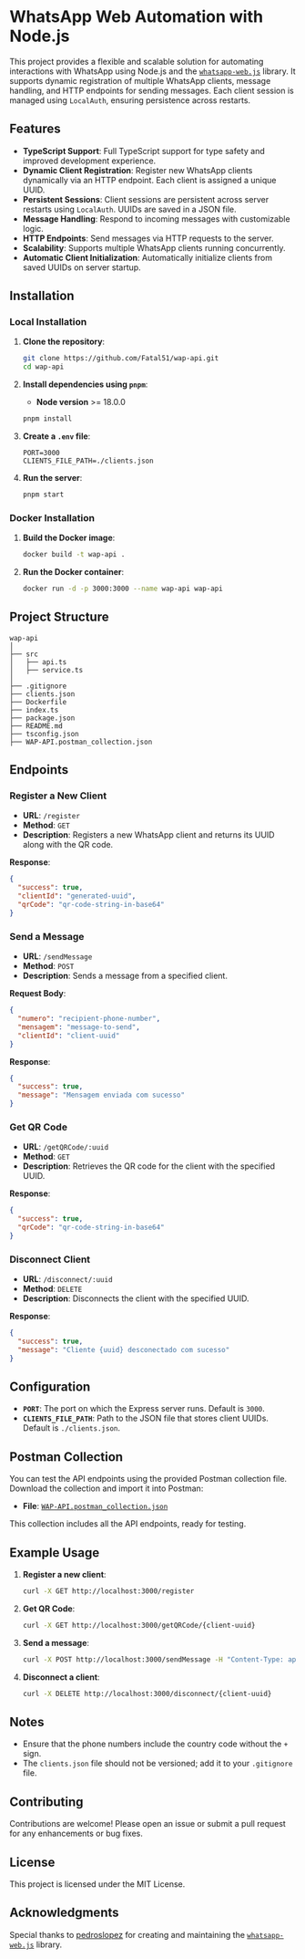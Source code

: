 # WhatsApp Web Automation with Node.js

This project provides a flexible and scalable solution for automating interactions with WhatsApp using Node.js and the [`whatsapp-web.js`](https://github.com/pedroslopez/whatsapp-web.js) library. It supports dynamic registration of multiple WhatsApp clients, message handling, and HTTP endpoints for sending messages. Each client session is managed using `LocalAuth`, ensuring persistence across restarts.

## Features

- **TypeScript Support**: Full TypeScript support for type safety and improved development experience.
- **Dynamic Client Registration**: Register new WhatsApp clients dynamically via an HTTP endpoint. Each client is assigned a unique UUID.
- **Persistent Sessions**: Client sessions are persistent across server restarts using `LocalAuth`. UUIDs are saved in a JSON file.
- **Message Handling**: Respond to incoming messages with customizable logic.
- **HTTP Endpoints**: Send messages via HTTP requests to the server.
- **Scalability**: Supports multiple WhatsApp clients running concurrently.
- **Automatic Client Initialization**: Automatically initialize clients from saved UUIDs on server startup.

## Installation

### Local Installation

1. **Clone the repository**:

   ```bash
   git clone https://github.com/Fatal51/wap-api.git
   cd wap-api
   ```

2. **Install dependencies using `pnpm`**:

   - **Node version** >= 18.0.0

   ```bash
   pnpm install
   ```

3. **Create a `.env` file**:

   ```env
   PORT=3000
   CLIENTS_FILE_PATH=./clients.json
   ```

4. **Run the server**:
   ```bash
   pnpm start
   ```

### Docker Installation

1. **Build the Docker image**:

   ```bash
   docker build -t wap-api .
   ```

2. **Run the Docker container**:
   ```bash
   docker run -d -p 3000:3000 --name wap-api wap-api
   ```

## Project Structure

```
wap-api
│
├── src
│   ├── api.ts
│   ├── service.ts
│
├── .gitignore
├── clients.json
├── Dockerfile
├── index.ts
├── package.json
├── README.md
├── tsconfig.json
├── WAP-API.postman_collection.json
```

## Endpoints

### Register a New Client

- **URL**: `/register`
- **Method**: `GET`
- **Description**: Registers a new WhatsApp client and returns its UUID along with the QR code.

**Response**:

```json
{
  "success": true,
  "clientId": "generated-uuid",
  "qrCode": "qr-code-string-in-base64"
}
```

### Send a Message

- **URL**: `/sendMessage`
- **Method**: `POST`
- **Description**: Sends a message from a specified client.

**Request Body**:

```json
{
  "numero": "recipient-phone-number",
  "mensagem": "message-to-send",
  "clientId": "client-uuid"
}
```

**Response**:

```json
{
  "success": true,
  "message": "Mensagem enviada com sucesso"
}
```

### Get QR Code

- **URL**: `/getQRCode/:uuid`
- **Method**: `GET`
- **Description**: Retrieves the QR code for the client with the specified UUID.

**Response**:

```json
{
  "success": true,
  "qrCode": "qr-code-string-in-base64"
}
```

### Disconnect Client

- **URL**: `/disconnect/:uuid`
- **Method**: `DELETE`
- **Description**: Disconnects the client with the specified UUID.

**Response**:

```json
{
  "success": true,
  "message": "Cliente {uuid} desconectado com sucesso"
}
```

## Configuration

- **`PORT`**: The port on which the Express server runs. Default is `3000`.
- **`CLIENTS_FILE_PATH`**: Path to the JSON file that stores client UUIDs. Default is `./clients.json`.

## Postman Collection

You can test the API endpoints using the provided Postman collection file. Download the collection and import it into Postman:

- **File**: [`WAP-API.postman_collection.json`](./WAP-API.postman_collection.json)

This collection includes all the API endpoints, ready for testing.

## Example Usage

1. **Register a new client**:

   ```bash
   curl -X GET http://localhost:3000/register
   ```

2. **Get QR Code**:

   ```bash
   curl -X GET http://localhost:3000/getQRCode/{client-uuid}
   ```

3. **Send a message**:

   ```bash
   curl -X POST http://localhost:3000/sendMessage -H "Content-Type: application/json" -d '{"numero": "1234567890", "mensagem": "Olá, esta é uma mensagem enviada via HTTP!", "clientId": "client-uuid"}'
   ```

4. **Disconnect a client**:
   ```bash
   curl -X DELETE http://localhost:3000/disconnect/{client-uuid}
   ```

## Notes

- Ensure that the phone numbers include the country code without the `+` sign.
- The `clients.json` file should not be versioned; add it to your `.gitignore` file.

## Contributing

Contributions are welcome! Please open an issue or submit a pull request for any enhancements or bug fixes.

## License

This project is licensed under the MIT License.

## Acknowledgments

Special thanks to [pedroslopez](https://github.com/pedroslopez) for creating and maintaining the [`whatsapp-web.js`](https://github.com/pedroslopez/whatsapp-web.js) library.
